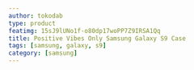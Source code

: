 ```yaml
---
author: tokodab
type: product
featimg: 15sJ9lUNo1f-o80dp17woPP7Z9IRSA1Qq
title: Positive Vibes Only Samsung Galaxy S9 Case
tags: [samsung, galaxy, s9]
category: [samsung]
---
```

